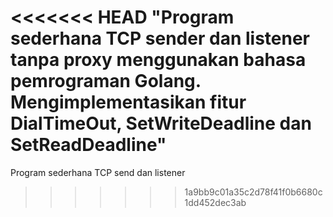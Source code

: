 <<<<<<< HEAD
"Program sederhana TCP sender dan listener tanpa proxy menggunakan bahasa pemrograman Golang. Mengimplementasikan fitur DialTimeOut, SetWriteDeadline dan SetReadDeadline" 
=======
Program sederhana TCP send dan listener
>>>>>>> 1a9bb9c01a35c2d78f41f0b6680c1dd452dec3ab
